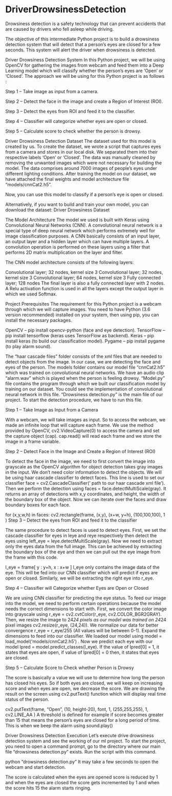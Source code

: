 # DriverDrowsinessDetection
Drowsiness detection is a safety technology that can prevent accidents that are caused by drivers who fell asleep while driving.

The objective of this intermediate Python project is to build a drowsiness detection system that will detect that a person’s eyes are closed for a few seconds. This system will alert the driver when drowsiness is detected.

Driver Drowsiness Detection System
In this Python project, we will be using OpenCV for gathering the images from webcam and feed them into a Deep Learning model which will classify whether the person’s eyes are ‘Open’ or ‘Closed’. The approach we will be using for this Python project is as follows :

Step 1 – Take image as input from a camera.

Step 2 – Detect the face in the image and create a Region of Interest (ROI).

Step 3 – Detect the eyes from ROI and feed it to the classifier.

Step 4 – Classifier will categorize whether eyes are open or closed.

Step 5 – Calculate score to check whether the person is drowsy.

Driver Drowsiness Detection Dataset
The dataset used for this model is created by us. To create the dataset, we wrote a script that captures eyes from a camera and stores in our local disk. We separated them into their respective labels ‘Open’ or ‘Closed’. The data was manually cleaned by removing the unwanted images which were not necessary for building the model. The data comprises around 7000 images of people’s eyes under different lighting conditions. After training the model on our dataset, we have attached the final weights and model architecture file “models/cnnCat2.h5”.

Now, you can use this model to classify if a person’s eye is open or closed.

Alternatively, if you want to build and train your own model, you can download the dataset: Driver Drowsiness Dataset

The Model Architecture
The model we used is built with Keras using Convolutional Neural Networks (CNN). A convolutional neural network is a special type of deep neural network which performs extremely well for image classification purposes. A CNN basically consists of an input layer, an output layer and a hidden layer which can have multiple layers. A convolution operation is performed on these layers using a filter that performs 2D matrix multiplication on the layer and filter.

The CNN model architecture consists of the following layers:

Convolutional layer; 32 nodes, kernel size 3
Convolutional layer; 32 nodes, kernel size 3
Convolutional layer; 64 nodes, kernel size 3
Fully connected layer; 128 nodes
The final layer is also a fully connected layer with 2 nodes. A Relu activation function is used in all the layers except the output layer in which we used Softmax.

Project Prerequisites
The requirement for this Python project is a webcam through which we will capture images. You need to have Python (3.6 version recommended) installed on your system, then using pip, you can install the necessary packages.

OpenCV – pip install opencv-python (face and eye detection).
TensorFlow – pip install tensorflow (keras uses TensorFlow as backend).
Keras – pip install keras (to build our classification model).
Pygame – pip install pygame (to play alarm sound).

The “haar cascade files” folder consists of the xml files that are needed to detect objects from the image. In our case, we are detecting the face and eyes of the person.
The models folder contains our model file “cnnCat2.h5” which was trained on convolutional neural networks.
We have an audio clip “alarm.wav” which is played when the person is feeling drowsy.
“Model.py” file contains the program through which we built our classification model by training on our dataset. You could see the implementation of convolutional neural network in this file.
“Drowsiness detection.py” is the main file of our project. To start the detection procedure, we have to run this file.

Step 1 – Take Image as Input from a Camera

With a webcam, we will take images as input. So to access the webcam, we made an infinite loop that will capture each frame. We use the method provided by OpenCV, cv2.VideoCapture(0) to access the camera and set the capture object (cap). cap.read() will read each frame and we store the image in a frame variable.

Step 2 – Detect Face in the Image and Create a Region of Interest (ROI)

To detect the face in the image, we need to first convert the image into grayscale as the OpenCV algorithm for object detection takes gray images in the input. We don’t need color information to detect the objects. We will be using haar cascade classifier to detect faces. This line is used to set our classifier face = cv2.CascadeClassifier(‘ path to our haar cascade xml file’). Then we perform the detection using faces = face.detectMultiScale(gray). It returns an array of detections with x,y coordinates, and height, the width of the boundary box of the object. Now we can iterate over the faces and draw boundary boxes for each face.

for (x,y,w,h) in faces: 
        cv2.rectangle(frame, (x,y), (x+w, y+h), (100,100,100), 1 )
Step 3 – Detect the eyes from ROI and feed it to the classifier

The same procedure to detect faces is used to detect eyes. First, we set the cascade classifier for eyes in leye and reye respectively then detect the eyes using left_eye = leye.detectMultiScale(gray). Now we need to extract only the eyes data from the full image. This can be achieved by extracting the boundary box of the eye and then we can pull out the eye image from the frame with this code.

l_eye = frame[ y : y+h, x : x+w ]
l_eye only contains the image data of the eye. This will be fed into our CNN classifier which will predict if eyes are open or closed. Similarly, we will be extracting the right eye into r_eye.

Step 4 – Classifier will Categorize whether Eyes are Open or Closed

We are using CNN classifier for predicting the eye status. To feed our image into the model, we need to perform certain operations because the model needs the correct dimensions to start with. First, we convert the color image into grayscale using r_eye = cv2.cvtColor(r_eye, cv2.COLOR_BGR2GRAY). Then, we resize the image to 24*24 pixels as our model was trained on 24*24 pixel images cv2.resize(r_eye, (24,24)). We normalize our data for better convergence r_eye = r_eye/255 (All values will be between 0-1). Expand the dimensions to feed into our classifier. We loaded our model using model = load_model(‘models/cnnCat2.h5’) . Now we predict each eye with our model
lpred = model.predict_classes(l_eye). If the value of lpred[0] = 1, it states that eyes are open, if value of lpred[0] = 0 then, it states that eyes are closed.

Step 5 – Calculate Score to Check whether Person is Drowsy

The score is basically a value we will use to determine how long the person has closed his eyes. So if both eyes are closed, we will keep on increasing score and when eyes are open, we decrease the score. We are drawing the result on the screen using cv2.putText() function which will display real time status of the person.

cv2.putText(frame, “Open”, (10, height-20), font, 1, (255,255,255), 1, cv2.LINE_AA )
A threshold is defined for example if score becomes greater than 15 that means the person’s eyes are closed for a long period of time. This is when we beep the alarm using sound.play()

Driver Drowsiness Detection Execution
Let’s execute drive drowsiness detection system and see the working of our ml project. To start the project, you need to open a command prompt, go to the directory where our main file “drowsiness detection.py” exists. Run the script with this command.

python “drowsiness detection.py”
It may take a few seconds to open the webcam and start detection.

The score is calculated when the eyes are opened score is reduced by 1 and when the eyes are closed the score gets incremented by 1 and when the score hits 15 the alarm starts ringing.

